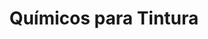 ---
  layout: results
  title: Químicos para Tintura
  image_path: /assets/categories/tintura.jpg
  description: Vernizes, solventes e thinneres. Temos uma série de opções para você utilizar em seu trabalho.
---